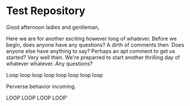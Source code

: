 # Test Repository

Good afternoon ladies and gentleman, 

Here we are for another exciting however long of whatever. 
Before we begin, does anyone have any questions? 
A dirth of comments then.
Does anyone else have anything to say? 
Perhaps an apt comment to get us started? 
Very well then. We're preparred to start another thrilling day of whatever whatever. 
Any questions? 

Loop loop loop loop loop loop loop loop

Perverse behavior incoming. 

LOOP LOOP LOOP LOOP`
